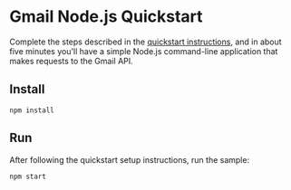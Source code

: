# Gmail Node.js Quickstart

Complete the steps described in the [quickstart instructions](
https://developers.google.com/gmail/api/quickstart/nodejs), and in about five
minutes you'll have a simple Node.js command-line application that makes
requests to the Gmail API.

## Install

`npm install`

## Run

After following the quickstart setup instructions, run the sample:

`npm start`
